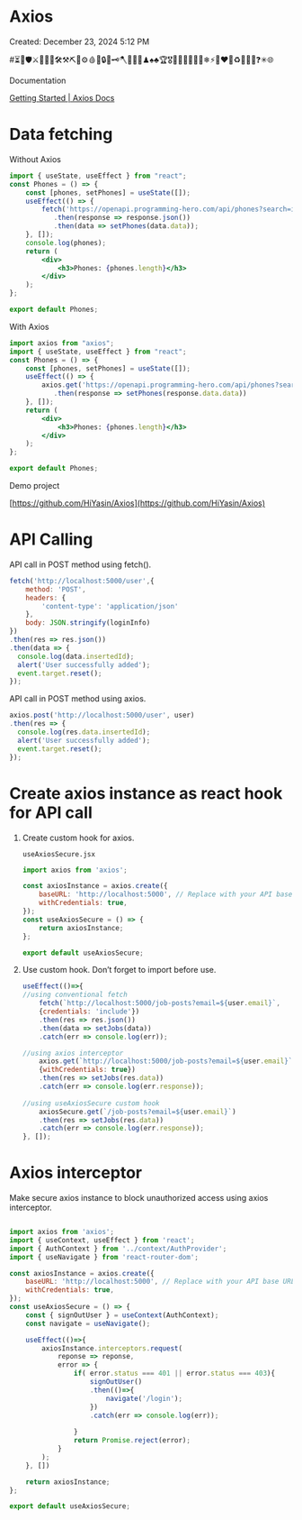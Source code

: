 # Axios

Created: December 23, 2024 5:12 PM

#⏳📎🛡⚔🔌🗿💊🛠⚒⛏🔧⚙🩸🧬🔒🔑🗝🪓🔨🔨🔨♟♠♣🏆🎖🏅🥉🥈🥇🎯🔥❄⚡🌟❤🔰♻💯❌📛❓✳🌐

Documentation

[Getting Started | Axios Docs](https://axios-http.com/docs/intro)

# Data fetching

Without Axios

```jsx
import { useState, useEffect } from "react";
const Phones = () => {
    const [phones, setPhones] = useState([]);
    useEffect(() => {
        fetch('https://openapi.programming-hero.com/api/phones?search=iphone')
           .then(response => response.json())
           .then(data => setPhones(data.data));
    }, []);
    console.log(phones);
    return (
        <div>
            <h3>Phones: {phones.length}</h3>
        </div>
    );
};

export default Phones;
```

With Axios

```jsx
import axios from "axios";
import { useState, useEffect } from "react";
const Phones = () => {
    const [phones, setPhones] = useState([]);
    useEffect(() => {
        axios.get('https://openapi.programming-hero.com/api/phones?search=iphone')
           .then(response => setPhones(response.data.data))
    }, []);
    return (
        <div>
            <h3>Phones: {phones.length}</h3>
        </div>
    );
};

export default Phones;
```

Demo project

[https://github.com/HiYasin/Axios](https://github.com/HiYasin/Axios)

# API Calling

API call in POST method using fetch().

```jsx
fetch('http://localhost:5000/user',{
	method: 'POST',
	headers: {
		'content-type': 'application/json'
	},
	body: JSON.stringify(loginInfo)
})
.then(res => res.json())
.then(data => {
  console.log(data.insertedId);
  alert('User successfully added');
  event.target.reset();
});
```

API call in POST method using axios.

```jsx
axios.post('http://localhost:5000/user', user)
.then(res => {
  console.log(res.data.insertedId);
  alert('User successfully added');
  event.target.reset();
});
```

# Create axios instance as react hook for API call

1. Create custom hook for axios.
    
    `useAxiosSecure.jsx`
    
    ```jsx
    import axios from 'axios';
    
    const axiosInstance = axios.create({
        baseURL: 'http://localhost:5000', // Replace with your API base URL
        withCredentials: true,
    });
    const useAxiosSecure = () => {
        return axiosInstance;
    };
    
    export default useAxiosSecure;
    ```
    
2. Use custom hook. Don’t forget to import before use.
    
    ```jsx
    useEffect(()=>{
    //using conventional fetch
    	fetch(`http://localhost:5000/job-posts?email=${user.email}`,
    	{credentials: 'include'})
    	.then(res => res.json())
    	.then(data => setJobs(data))
    	.catch(err => console.log(err));
    
    //using axios interceptor
    	axios.get(`http://localhost:5000/job-posts?email=${user.email}`,
    	{withCredentials: true})
    	.then(res => setJobs(res.data))
    	.catch(err => console.log(err.response));
    	
    //using useAxiosSecure custom hook
    	axiosSecure.get(`/job-posts?email=${user.email}`)
    	.then(res => setJobs(res.data))
    	.catch(err => console.log(err.response));
    }, []);
    ```
    

# Axios interceptor

Make secure axios instance to block unauthorized access using axios interceptor.

```jsx

import axios from 'axios';
import { useContext, useEffect } from 'react';
import { AuthContext } from '../context/AuthProvider';
import { useNavigate } from 'react-router-dom';

const axiosInstance = axios.create({
    baseURL: 'http://localhost:5000', // Replace with your API base URL
    withCredentials: true,
});
const useAxiosSecure = () => {
    const { signOutUser } = useContext(AuthContext);
    const navigate = useNavigate();

    useEffect(()=>{
        axiosInstance.interceptors.request(
            reponse => reponse,
            error => {
                if( error.status === 401 || error.status === 403){
                    signOutUser()
                    .then(()=>{
                        navigate('/login');
                    })
                    .catch(err => console.log(err));
                    
                }
                return Promise.reject(error);
            }
        );
    }, [])

    return axiosInstance;
};

export default useAxiosSecure;
```